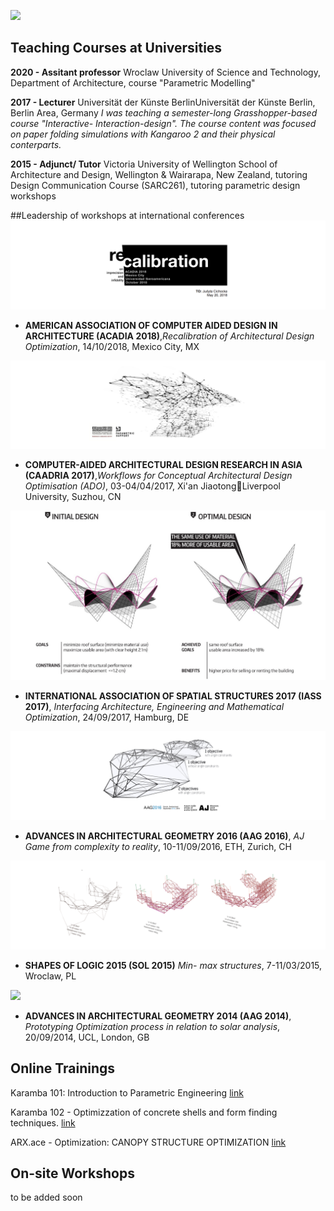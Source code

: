 
![](./assets/graphics-master-areas.png)


## Teaching Courses at Universities

**2020 - Assitant professor**
Wroclaw University of Science and Technology,
Department of Architecture, course "Parametric Modelling"

**2017 - Lecturer**
Universität der Künste BerlinUniversität der Künste Berlin, Berlin Area, Germany
*I was teaching a semester-long Grasshopper-based course "Interactive- Interaction-design". The course content was focused on paper folding simulations with Kangaroo 2 and their physical conterparts.*

**2015 - Adjunct/ Tutor**
Victoria University of Wellington
School of Architecture and Design, Wellington & Wairarapa, New Zealand, tutoring Design Communication Course (SARC261), tutoring parametric design workshops


##Leadership of workshops at international conferences
![](../../assets/science/jmc.png)

- **AMERICAN ASSOCIATION OF COMPUTER AIDED DESIGN IN ARCHITECTURE (ACADIA 2018)**,*Recalibration of Architectural Design Optimization*, 14/10/2018, Mexico City, MX

![](../../assets/science/jmc2.png)

- **COMPUTER-AIDED ARCHITECTURAL DESIGN RESEARCH IN ASIA (CAADRIA 2017)**,*Workflows for Conceptual Architectural Design Optimisation (ADO)*, 03-04/04/2017, Xi'an JiaotongLiverpool University, Suzhou, CN


![](../../assets/science/IASS2017b.png)

- **INTERNATIONAL ASSOCIATION OF SPATIAL STRUCTURES 2017 (IASS 2017)**, *Interfacing Architecture, Engineering and Mathematical Optimization*, 24/09/2017, Hamburg, DE


![](../../assets/science/jmc4.png)

- **ADVANCES IN ARCHITECTURAL GEOMETRY 2016 (AAG 2016)**, *AJ Game from complexity to reality*, 10-11/09/2016, ETH, Zurich, CH


![](../../assets/science/jmc5.png)

- **SHAPES OF LOGIC 2015 (SOL 2015)**
*Min- max structures*, 7-11/03/2015, Wroclaw, PL

![](../../assets/jmc6.png)

- **ADVANCES IN ARCHITECTURAL GEOMETRY 2014 (AAG 2014)**, *Prototyping Optimization process in relation to solar analysis*, 20/09/2014, UCL, London, GB



## Online Trainings
Karamba 101: Introduction to Parametric Engineering
[link](https://www.thinkparametric.com/courses/karamba-101-introduction-to-parametric-engineering)

Karamba 102 - Optimizzation of concrete shells and form finding techniques.
[link](https://www.thinkparametric.com/courses/karamba-102)

ARX.ace - Optimization: CANOPY STRUCTURE OPTIMIZATION [link](https://arxace.com/courses/optimization-canopy-structure-optimization/)

## On-site Workshops
to be added soon
